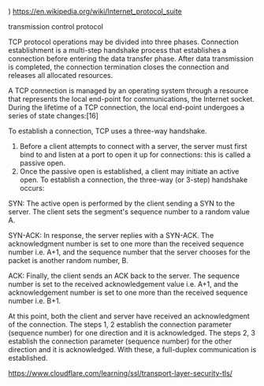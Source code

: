  
)
https://en.wikipedia.org/wiki/Internet_protocol_suite


transmission control protocol

TCP protocol operations may be divided into three phases. Connection establishment is a multi-step handshake process that establishes a connection before entering the data transfer phase. After data transmission is completed, the connection termination closes the connection and releases all allocated resources.

A TCP connection is managed by an operating system through a resource that represents the local end-point for communications, the Internet socket. During the lifetime of a TCP connection, the local end-point undergoes a series of state changes:[16]

To establish a connection, TCP uses a three-way handshake. 

1. Before a client attempts to connect with a server, the server must first bind to and listen at a port to open it up for connections: this is called a passive open. 
2. Once the passive open is established, a client may initiate an active open. To establish a connection, the three-way (or 3-step) handshake occurs:

SYN: The active open is performed by the client sending a SYN to the server. The client sets the segment's sequence number to a random value A.

SYN-ACK: In response, the server replies with a SYN-ACK. The acknowledgment number is set to one more than the received sequence number i.e. A+1, and the sequence number that the server chooses for the packet is another random number, B.

ACK: Finally, the client sends an ACK back to the server. The sequence number is set to the received acknowledgement value i.e. A+1, and the acknowledgement number is set to one more than the received sequence number i.e. B+1.

At this point, both the client and server have received an acknowledgment of the connection. The steps 1, 2 establish the connection parameter (sequence number) for one direction and it is acknowledged. The steps 2, 3 establish the connection parameter (sequence number) for the other direction and it is acknowledged. With these, a full-duplex communication is established.

https://www.cloudflare.com/learning/ssl/transport-layer-security-tls/

